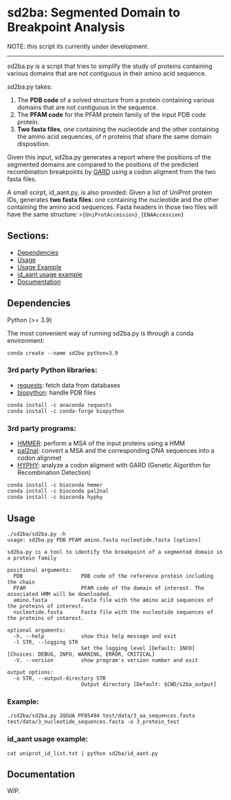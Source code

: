 # sd2ba: Segmented Domain to Breakpoint Analysis

NOTE: this script its currently under development.

---

sd2ba.py is a script that tries to simplify the study of proteins containing various domains that are not contiguous in their amino acid sequence. 

sd2ba.py takes:

1. The **PDB code** of a solved structure from a protein containing various domains that are not contiguous in the sequence.
2. The **PFAM code** for the PFAM protein family of the input PDB code protein.
3. **Two fasta files**, one containing the nucleotide and the other containing
   the amino acid sequences, of *n* proteins that share the same domain disposition.

Given this input, sd2ba.py generates a report where the positions of the segmented domains are compared to the positions of  the predicted recombination breakpoints by [GARD](<https://doi.org/10.1093/bioinformatics/btl474>) using a codon aligment from the two fasta files.

A small scirpt, id_aant.py, is also provided: 
Given a list of UniProt protein IDs, generates **two fasta files**: one containing the nucleotide and the other containing the amino acid sequences.
Fasta headers in those two files will have the same structure: `>{UniProtAccession}_{ENAAccession}`

## Sections:

- [Dependencies](#dependencies)
- [Usage](#usage)
- [Usage Example](#example)
- [id_aant usage example](#idaant-usage-example)
- [Documentation](#documentation)

## Dependencies

Python (>= 3.9)

The most convenient way of running sd2ba.py is through a conda environment:

```shell
conda create --name sd2ba python=3.9
```

### 3rd party Python libraries:

- [requests](<https://pypi.org/project/requests/>): fetch data from databases
- [biopython](<https://pypi.org/project/biopython/>): handle PDB files

```shell
conda install -c anaconda requests
conda install -c conda-forge biopython
```

### 3rd party programs:

- [HMMER](<https://anaconda.org/bioconda/hmmer>): perform a MSA of the input
  proteins using a HMM
- [pal2nal](<https://anaconda.org/bioconda/pal2nal>): convert a MSA and the corresponding DNA sequences into a codon alignmet
- [HYPHY](<https://anaconda.org/bioconda/hyphy/>): analyze a codon aligment with GARD (Genetic Algorithm for Recombination Detection)

```shell
conda install -c bioconda hmmer
conda install -c bioconda pal2nal
conda install -c bioconda hyphy
```

## Usage

```text
./sd2ba/sd2ba.py -h
usage: sd2ba.py PDB PFAM amino.fasta nucleotide.fasta [options]

sd2ba.py is a tool to identify the breakpoint of a segmented domain in a protein family

positional arguments:
  PDB                   PDB code of the reference protein including the chain
  PFAM                  PFAM code of the domain of interest. The associated HMM will be downloaded.
  amino.fasta           Fasta file with the amino acid sequences of the proteins of interest.
  nucleotide.fasta      Fasta file with the nucleotide sequences of the proteins of interest.

optional arguments:
  -h, --help            show this help message and exit
  -l STR, --logging STR
                        Set the logging level [Default: INFO] [Choices: DEBUG, INFO, WARNING, ERROR, CRITICAL]
  -V, --version         show program's version number and exit

output options:
  -o STR, --output-directory STR
                        Output directory [Default: $CWD/s2ba_output]
```

### Example:

```shell
./sd2ba/sd2ba.py 2QGUA PF05494 test/data/3_aa_sequences.fasta test/data/3_nucleotide_sequences.fasta -o 3_protein_test
```

### id_aant usage example:

```shell
cat uniprot_id_list.txt | python sd2ba/id_aant.py
```

## Documentation

WIP.
